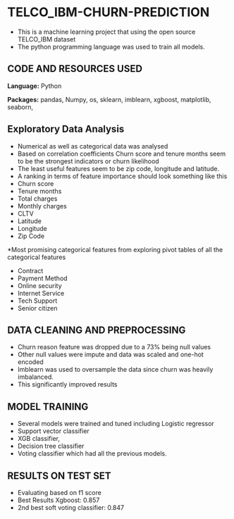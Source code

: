 # TELCO_IBM-CHURN-PREDICTION
* This is a machine learning project that using the open source  TELCO_IBM dataset
* The python programming language was used to train all models. 


## CODE AND RESOURCES USED
**Language:** Python

**Packages:** pandas, Numpy, os, sklearn, imblearn, xgboost, matplotlib, seaborn,

## Exploratory Data Analysis
* Numerical as well as categorical data was analysed
* Based on correlation coefficients Churn score and tenure months seem to be the strongest indicators or churn likelihood
* The least useful features seem to be zip code, longitude and latitude.
* A ranking in terms of feature importance should look something like this
* Churn score
* Tenure months
* Total charges
* Monthly charges
* CLTV
* Latitude
* Longitude
* Zip Code

*Most promising categorical features from exploring pivot tables of all the categorical features

* Contract
* Payment Method
* Online security
* Internet Service
* Tech Support
* Senior citizen

## DATA CLEANING AND PREPROCESSING
* Churn reason feature was dropped due to a 73% being null values
* Other null values were impute and data was scaled and one-hot encoded
* Imblearn was used to oversample the data since churn was heavily imbalanced.
* This significantly improved results


## MODEL TRAINING
* Several models were trained and tuned including Logistic regressor
* Support vector classifier
* XGB classifier,
* Decision tree classifier
* Voting classifier which had all the previous models.
## RESULTS ON TEST SET
* Evaluating based on f1 score
* Best Results Xgboost: 0.857
* 2nd best soft voting classifier: 0.847
